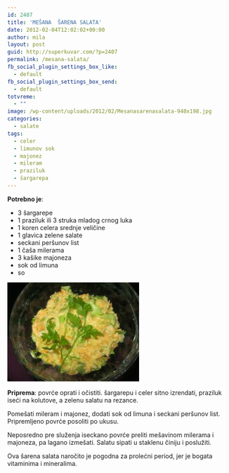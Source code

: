 ```yaml
---
id: 2407
title: 'MEŠANA  ŠARENA SALATA'
date: 2012-02-04T12:02:02+00:00
author: mila
layout: post
guid: http://superkuvar.com/?p=2407
permalink: /mesana-salata/
fb_social_plugin_settings_box_like:
  - default
fb_social_plugin_settings_box_send:
  - default
totvreme:
  - ""
image: /wp-content/uploads/2012/02/Mesanasarenasalata-940x198.jpg
categories:
  - salate
tags:
  - celer
  - limunov sok
  - majonez
  - mileram
  - praziluk
  - šargarepa
---
```

**Potrebno je**:

  * 3 šargarepe
  * 1 praziluk ili 3 struka mladog crnog luka
  * 1 koren celera srednje veličine
  * 1 glavica zelene salate
  * seckani peršunov list
  * 1 čaša milerama
  * 3 kašike majoneza
  * sok od limuna
  * so

<img class="alignnone size-medium wp-image-5768" src="/wp-content/uploads/2012/02/Mesanasarenasalata-300x225.jpg" alt="Mesanasarenasalata" width="300" height="225" /> 

**Priprema**: povrće oprati i očistiti. šargarepu i celer sitno izrendati, praziluk iseći na kolutove, a zelenu salatu na rezance.

Pomešati mileram i majonez, dodati sok od limuna i seckani peršunov list. Pripremljeno povrće posoliti po ukusu.

Neposredno pre služenja iseckano povrće preliti mešavinom milerama i majoneza, pa lagano izmešati. Salatu sipati u staklenu činiju i poslužiti.

Ova šarena salata naročito je pogodna za prolećni period, jer je bogata vitaminima i mineralima.